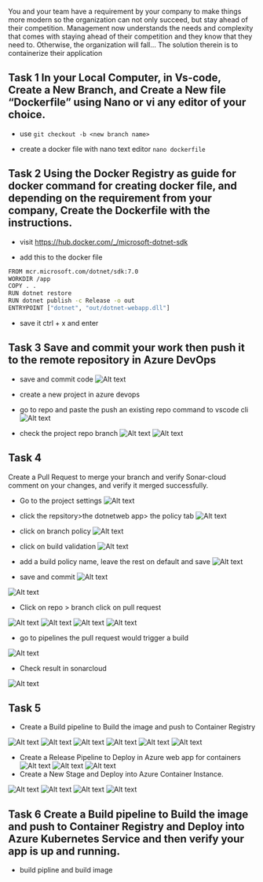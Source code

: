 You and your team have a requirement by your company to make things more modern so the organization can not only succeed, but stay ahead of their competition. Management now understands the needs and complexity that comes with staying ahead of their competition and they know that they need to. Otherwise, the organization will fall… The solution therein is to containerize their application


## Task 1 In your Local Computer, in Vs-code, Create a New Branch, and Create a New file  “Dockerfile”  using Nano or vi  any editor of your choice.




- use `git checkout -b <new branch name>`




- create a docker file with nano text editor
`nano dockerfile`



## Task 2 Using the Docker Registry as guide for docker command for creating docker file, and depending on the requirement from your company, Create the Dockerfile with the instructions.

- visit https://hub.docker.com/_/microsoft-dotnet-sdk


- add this to the docker file

```sh
FROM mcr.microsoft.com/dotnet/sdk:7.0
WORKDIR /app
COPY . .
RUN dotnet restore
RUN dotnet publish -c Release -o out
ENTRYPOINT ["dotnet", "out/dotnet-webapp.dll"]

```

- save it ctrl + x and enter



## Task 3 Save and commit your work then push it  to the remote repository in Azure DevOps

- save and commit code
![Alt text](images/save%20and%20commit.png)

- create a new project in azure devops


- go to repo and paste the push an existing repo command to vscode cli
![Alt text](images/dotnet%20repo.png)

- check the project repo branch
![Alt text](images/dotnet%20docker%20branch.png)
![Alt text](images/dotnet%20docker%20branch1.png)

## Task 4 
Create a Pull Request to merge your branch and verify Sonar-cloud comment on your changes, and verify it merged successfully.

- Go to the project settings 
![Alt text](images/repo.png)
- click the repsitory>the dotnetweb app> the policy tab
![Alt text](images/repo%201.png)
- click on branch policy
![Alt text](images/repo%203.png)
- click on build validation
![Alt text](images/repo%204.png)

- add a build policy name, leave the rest on default  and save
![Alt text](images/repo%205.png)

- save and commit 
![Alt text](images/save%20and%20commit.png)

![Alt text](images/git%20merge%201.png)

- Click on repo > branch click on pull request

![Alt text](images/pull%20req.png)
![Alt text](images/pull%20req%201.png)
![Alt text](images/pull%20req%202.png)
![Alt text](images/pull%20req%203.png)



- go to pipelines the pull request would trigger a build 

![Alt text](images/pull%20req%20project%20settings.png)


- Check result in sonarcloud

![Alt text](images/sonar%20pull%20request.png)




## Task 5 

- Create a Build pipeline to Build the image and push to Container Registry

![Alt text](images/create%20build%20pipeline.png)
![Alt text](images/create%20build%20pipeline%201.png)
![Alt text](images/create%20build%20pipeline%202.png)
![Alt text](images/build%20successful.png)
![Alt text](images/check%20registry.png)
![Alt text](images/image%20in%20ACR.png)

- Create a Release Pipeline to Deploy in Azure web app for containers
![Alt text](images/release%20pipeline%20for%20container%20app.png)
![Alt text](images/sucess.png)
![Alt text](images/sucess1.png)
- Create a New Stage and Deploy into Azure Container Instance.

![Alt text](images/ACI.png)
![Alt text](images/ACI%201.png)
![Alt text](images/ACI%20result.png)
![Alt text](images/ACI%20result1.png)



## Task 6 Create a Build pipeline to Build the image and push to Container Registry and Deploy into Azure Kubernetes Service and then verify your app is up and running.

- build pipline and build image
 